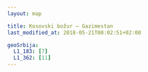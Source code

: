 ```yaml
---
layout: map

title: Kosovski božur – Gazimestan
last_modified_at: 2018-05-21T00:02:51+02:00

geoSrbija:
  L1_183: [7]
  L1_362: [11]
---
```

